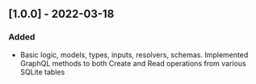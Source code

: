 ## [1.0.0] - 2022-03-18

### Added
* Basic logic, models, types, inputs, resolvers, schemas. Implemented GraphQL methods to both Create and Read operations from various SQLite tables